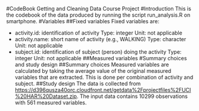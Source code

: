 #CodeBook Getting and Cleaning Data Course Project
#Introduction
This is the codebook of the data produced by running the script run_analysis.R on smartphone. 
#Variables
##Fixed variables
Fixed variables are:
* activity.id: identification of activity
  Type: integer
  Unit: not applicable
* activity.name: short name of activity (e.g., WALKING)
  Type: character
  Unit: not applicable
* subject.id: identification of subject (person) doing the activity
  Type: integer
  Unit: not applicable
##Measured variables
#Summary choices and study design
##Summary choices
Measured variables are calculated by taking the average value of the original measured variables that are extracted.
This is done per combination of activity and subject.
##Study design
The data is collected from https://d396qusza40orc.cloudfront.net/getdata%2Fprojectfiles%2FUCI%20HAR%20Dataset.zip.
The input data contains 10299 observations with 561 measured variables.


